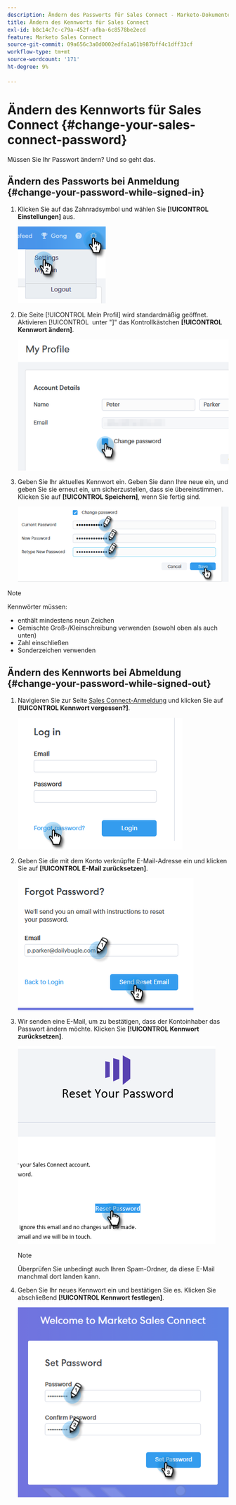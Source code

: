 ```yaml
---
description: Ändern des Passworts für Sales Connect - Marketo-Dokumente - Produktdokumentation
title: Ändern des Kennworts für Sales Connect
exl-id: b8c14c7c-c79a-452f-afba-6c8578be2ecd
feature: Marketo Sales Connect
source-git-commit: 09a656c3a0d0002edfa1a61b987bff4c1dff33cf
workflow-type: tm+mt
source-wordcount: '171'
ht-degree: 9%

---
```


# Ändern des Kennworts für Sales Connect {#change-your-sales-connect-password}

Müssen Sie Ihr Passwort ändern? Und so geht das.

## Ändern des Passworts bei Anmeldung {#change-your-password-while-signed-in}

1. Klicken Sie auf das Zahnradsymbol und wählen Sie **[!UICONTROL Einstellungen]** aus.

   ![](assets/change-your-sales-connect-password-1.png)

1. Die Seite [!UICONTROL Mein Profil] wird standardmäßig geöffnet. Aktivieren [!UICONTROL &#x200B; unter &quot;]&quot; das Kontrollkästchen **[!UICONTROL Kennwort ändern]**.

   ![](assets/change-your-sales-connect-password-2.png)

1. Geben Sie Ihr aktuelles Kennwort ein. Geben Sie dann Ihre neue ein, und geben Sie sie erneut ein, um sicherzustellen, dass sie übereinstimmen. Klicken Sie auf **[!UICONTROL Speichern]**, wenn Sie fertig sind.

   ![](assets/change-your-sales-connect-password-3.png)

>[!NOTE]
>
>Kennwörter müssen:
>
>* enthält mindestens neun Zeichen
>* Gemischte Groß-/Kleinschreibung verwenden (sowohl oben als auch unten)
>* Zahl einschließen
>* Sonderzeichen verwenden

## Ändern des Kennworts bei Abmeldung {#change-your-password-while-signed-out}

1. Navigieren Sie zur Seite [Sales Connect-Anmeldung](https://toutapp.com/login) und klicken Sie auf **[!UICONTROL Kennwort vergessen?]**.

   ![](assets/change-your-sales-connect-password-4.png)

1. Geben Sie die mit dem Konto verknüpfte E-Mail-Adresse ein und klicken Sie auf **[!UICONTROL E-Mail zurücksetzen]**.

   ![](assets/change-your-sales-connect-password-5.png)

1. Wir senden eine E-Mail, um zu bestätigen, dass der Kontoinhaber das Passwort ändern möchte. Klicken Sie **[!UICONTROL Kennwort zurücksetzen]**.

   ![](assets/change-your-sales-connect-password-6.png)

   >[!NOTE]
   >
   >Überprüfen Sie unbedingt auch Ihren Spam-Ordner, da diese E-Mail manchmal dort landen kann.

1. Geben Sie Ihr neues Kennwort ein und bestätigen Sie es. Klicken Sie abschließend **[!UICONTROL Kennwort festlegen]**.

   ![](assets/change-your-sales-connect-password-7.png)
